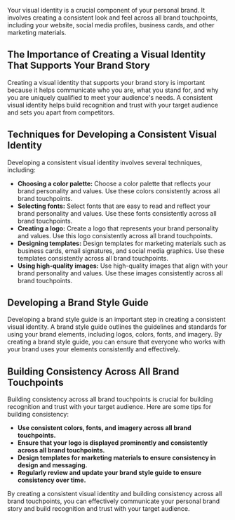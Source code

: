 
Your visual identity is a crucial component of your personal brand. It involves creating a consistent look and feel across all brand touchpoints, including your website, social media profiles, business cards, and other marketing materials.

The Importance of Creating a Visual Identity That Supports Your Brand Story
---------------------------------------------------------------------------

Creating a visual identity that supports your brand story is important because it helps communicate who you are, what you stand for, and why you are uniquely qualified to meet your audience's needs. A consistent visual identity helps build recognition and trust with your target audience and sets you apart from competitors.

Techniques for Developing a Consistent Visual Identity
------------------------------------------------------

Developing a consistent visual identity involves several techniques, including:

* **Choosing a color palette:** Choose a color palette that reflects your brand personality and values. Use these colors consistently across all brand touchpoints.
* **Selecting fonts:** Select fonts that are easy to read and reflect your brand personality and values. Use these fonts consistently across all brand touchpoints.
* **Creating a logo:** Create a logo that represents your brand personality and values. Use this logo consistently across all brand touchpoints.
* **Designing templates:** Design templates for marketing materials such as business cards, email signatures, and social media graphics. Use these templates consistently across all brand touchpoints.
* **Using high-quality images:** Use high-quality images that align with your brand personality and values. Use these images consistently across all brand touchpoints.

Developing a Brand Style Guide
------------------------------

Developing a brand style guide is an important step in creating a consistent visual identity. A brand style guide outlines the guidelines and standards for using your brand elements, including logos, colors, fonts, and imagery. By creating a brand style guide, you can ensure that everyone who works with your brand uses your elements consistently and effectively.

Building Consistency Across All Brand Touchpoints
-------------------------------------------------

Building consistency across all brand touchpoints is crucial for building recognition and trust with your target audience. Here are some tips for building consistency:

* **Use consistent colors, fonts, and imagery across all brand touchpoints.**
* **Ensure that your logo is displayed prominently and consistently across all brand touchpoints.**
* **Design templates for marketing materials to ensure consistency in design and messaging.**
* **Regularly review and update your brand style guide to ensure consistency over time.**

By creating a consistent visual identity and building consistency across all brand touchpoints, you can effectively communicate your personal brand story and build recognition and trust with your target audience.
